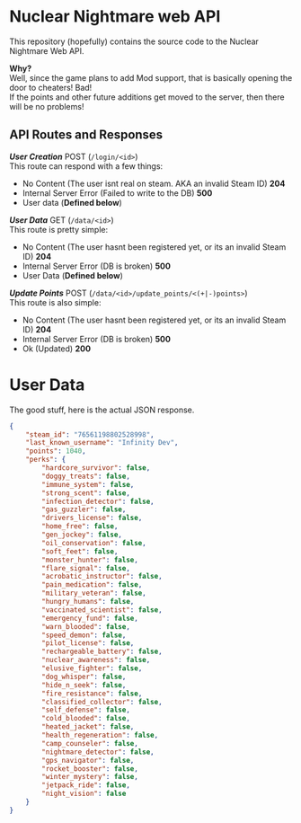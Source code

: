 # Nuclear Nightmare web API


This repository (hopefully) contains the source code to the Nuclear Nightmare Web API.

**Why?**\
Well, since the game plans to add Mod support, that is basically opening the door to cheaters! Bad!\
If the points and other future additions get moved to the server, then there will be no problems!

## API Routes and Responses

***User Creation*** POST (`/login/<id>`)\
This route can respond with a few things:
- No Content (The user isnt real on steam. AKA an invalid Steam ID) **204**
- Internal Server Error (Failed to write to the DB) **500**
- User data (**Defined below**)

***User Data*** GET (`/data/<id>`)\
This route is pretty simple:
- No Content (The user hasnt been registered yet, or its an invalid Steam ID) **204**
- Internal Server Error (DB is broken) **500**
- User Data (**Defined below**)

***Update Points*** POST (`/data/<id>/update_points/<(+|-)points>`)\
This route is also simple:
- No Content (The user hasnt been registered yet, or its an invalid Steam ID) **204**
- Internal Server Error (DB is broken) **500**
- Ok (Updated) **200**

# User Data
The good stuff, here is the actual JSON response.
```json
{
	"steam_id": "76561198802528998",
	"last_known_username": "Infinity Dev",
	"points": 1040,
	"perks": {
		"hardcore_survivor": false,
		"doggy_treats": false,
		"immune_system": false,
		"strong_scent": false,
		"infection_detector": false,
		"gas_guzzler": false,
		"drivers_license": false,
		"home_free": false,
		"gen_jockey": false,
		"oil_conservation": false,
		"soft_feet": false,
		"monster_hunter": false,
		"flare_signal": false,
		"acrobatic_instructor": false,
		"pain_medication": false,
		"military_veteran": false,
		"hungry_humans": false,
		"vaccinated_scientist": false,
		"emergency_fund": false,
		"warn_blooded": false,
		"speed_demon": false,
		"pilot_license": false,
		"rechargeable_battery": false,
		"nuclear_awareness": false,
		"elusive_fighter": false,
		"dog_whisper": false,
		"hide_n_seek": false,
		"fire_resistance": false,
		"classified_collector": false,
		"self_defense": false,
		"cold_blooded": false,
		"heated_jacket": false,
		"health_regeneration": false,
		"camp_counseler": false,
		"nightmare_detector": false,
		"gps_navigator": false,
		"rocket_booster": false,
		"winter_mystery": false,
		"jetpack_ride": false,
		"night_vision": false
	}
}
```